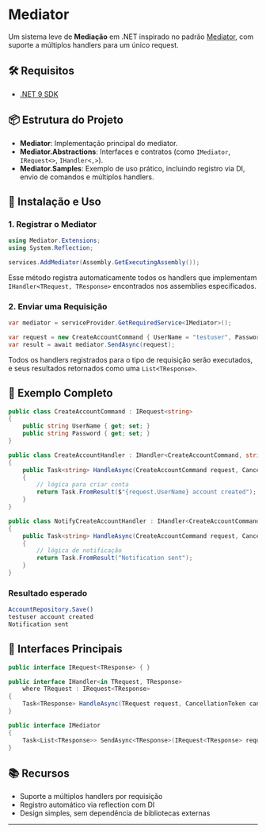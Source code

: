 # Mediator

Um sistema leve de **Mediação** em .NET inspirado no padrão [Mediator](https://refactoring.guru/design-patterns/mediator), com suporte a múltiplos handlers para um único request.

## 🛠 Requisitos

- [.NET 9 SDK](https://dotnet.microsoft.com/download/dotnet/9.0)

## 📦 Estrutura do Projeto

- **Mediator**: Implementação principal do mediator.
- **Mediator.Abstractions**: Interfaces e contratos (como `IMediator`, `IRequest<>`, `IHandler<,>`).
- **Mediator.Samples**: Exemplo de uso prático, incluindo registro via DI, envio de comandos e múltiplos handlers.

## 🚀 Instalação e Uso

### 1. Registrar o Mediator

```csharp
using Mediator.Extensions;
using System.Reflection;

services.AddMediator(Assembly.GetExecutingAssembly());
```

Esse método registra automaticamente todos os handlers que implementam `IHandler<TRequest, TResponse>` encontrados nos assemblies especificados.

### 2. Enviar uma Requisição

```csharp
var mediator = serviceProvider.GetRequiredService<IMediator>();

var request = new CreateAccountCommand { UserName = "testuser", Password = "testpassword" };
var result = await mediator.SendAsync(request);
```

Todos os handlers registrados para o tipo de requisição serão executados, e seus resultados retornados como uma `List<TResponse>`.

## 🧩 Exemplo Completo

```csharp
public class CreateAccountCommand : IRequest<string>
{
    public string UserName { get; set; }
    public string Password { get; set; }
}

public class CreateAccountHandler : IHandler<CreateAccountCommand, string>
{
    public Task<string> HandleAsync(CreateAccountCommand request, CancellationToken cancellationToken)
    {
        // lógica para criar conta
        return Task.FromResult($"{request.UserName} account created");
    }
}

public class NotifyCreateAccountHandler : IHandler<CreateAccountCommand, string>
{
    public Task<string> HandleAsync(CreateAccountCommand request, CancellationToken cancellationToken)
    {
        // lógica de notificação
        return Task.FromResult("Notification sent");
    }
}
```

### Resultado esperado

```bash
AccountRepository.Save()
testuser account created
Notification sent
```

## 🔧 Interfaces Principais

```csharp
public interface IRequest<TResponse> { }

public interface IHandler<in TRequest, TResponse>
    where TRequest : IRequest<TResponse>
{
    Task<TResponse> HandleAsync(TRequest request, CancellationToken cancellationToken = default);
}

public interface IMediator
{
    Task<List<TResponse>> SendAsync<TResponse>(IRequest<TResponse> request, CancellationToken cancellationToken = default);
}
```

## 📚 Recursos

- Suporte a múltiplos handlers por requisição
- Registro automático via reflection com DI
- Design simples, sem dependência de bibliotecas externas

---
